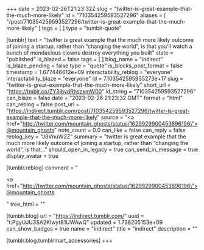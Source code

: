 +++
date = 2023-02-26T21:23:32Z
slug = "twitter-is-great-example-that-the-much-more-likely"
id = "710354259593527296"
aliases = [ "/post/710354259593527296/twitter-is-great-example-that-the-much-more-likely" ]
tags = [ ]
type = "tumblr-quote"

[tumblr]
text = "twitter is great example that the much more likely outcome of joining a startup, rather than &ldquo;changing the world&rdquo;, is that you&rsquo;ll watch a bunch of mendacious clowns destroy everything you built"
state = "published"
is_blazed = false
tags = [ ]
blog_name = "indirect"
is_blaze_pending = false
type = "quote"
is_blocks_post_format = false
timestamp = 1.677446612e+09
interactability_reblog = "everyone"
interactability_blaze = "everyone"
id = 7.103542595935273e+17
slug = "twitter-is-great-example-that-the-much-more-likely"
short_url = "https://tmblr.co/ZY3jbydRhszxmW00"
id_string = "710354259593527296"
can_blaze = false
date = "2023-02-26 21:23:32 GMT"
format = "html"
can_reblog = false
post_url = "https://indirect.tumblr.com/post/710354259593527296/twitter-is-great-example-that-the-much-more-likely"
source = "<a href=\"http://twitter.com/mountain_ghosts/status/1629929900453896196\">@mountain_ghosts</a>"
note_count = 0.0
can_like = false
can_reply = false
reblog_key = "J8VnuW2Z"
summary = "twitter is great example that the much more likely outcome of joining a startup, rather than “changing the world”, is that..."
should_open_in_legacy = true
can_send_in_message = true
display_avatar = true

[tumblr.reblog]
comment = "<p><a href=\"http://twitter.com/mountain_ghosts/status/1629929900453896196\">@mountain_ghosts</a></p>"
tree_html = ""

[tumblr.blog]
url = "https://indirect.tumblr.com/"
uuid = "t:PgyUJU3SA2Klwyt81UWAwQ"
updated = 1.738205153e+09
can_show_badges = true
name = "indirect"
title = "indirect"
description = ""

[tumblr.blog.tumblrmart_accessories]
+++
